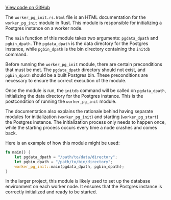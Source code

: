 [View code on GitHub](git@github.com:wangpatrick57/parkbench.git/.autodoc/docs/json/target/doc/src/worker_pg_init)

The `worker_pg_init.rs.html` file is an HTML documentation for the `worker_pg_init` module in Rust. This module is responsible for initializing a Postgres instance on a worker node. 

The `main` function of this module takes two arguments: `pgdata_dpath` and `pgbin_dpath`. The `pgdata_dpath` is the data directory for the Postgres instance, while `pgbin_dpath` is the bin directory containing the `initdb` command. 

Before running the `worker_pg_init` module, there are certain preconditions that must be met. The `pgdata_dpath` directory should not exist, and `pgbin_dpath` should be a built Postgres bin. These preconditions are necessary to ensure the correct execution of the module.

Once the module is run, the `initdb` command will be called on `pgdata_dpath`, initializing the data directory for the Postgres instance. This is the postcondition of running the `worker_pg_init` module.

The documentation also explains the rationale behind having separate modules for initialization (`worker_pg_init`) and starting (`worker_pg_start`) the Postgres instance. The initialization process only needs to happen once, while the starting process occurs every time a node crashes and comes back.

Here is an example of how this module might be used:

```rust
fn main() {
    let pgdata_dpath = "/path/to/data/directory";
    let pgbin_dpath = "/path/to/bin/directory";
    worker_pg_init::main(pgdata_dpath, pgbin_dpath);
}
```

In the larger project, this module is likely used to set up the database environment on each worker node. It ensures that the Postgres instance is correctly initialized and ready to be started.
